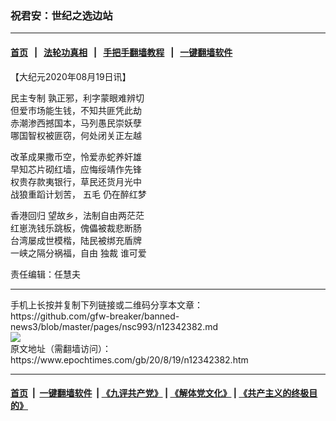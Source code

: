 ### 祝君安：世纪之选边站
------------------------

#### [首页](https://github.com/gfw-breaker/banned-news3/blob/master/README.md) &nbsp;&nbsp;|&nbsp;&nbsp; [法轮功真相](https://github.com/begood0513/basic/blob/master/README.md)  &nbsp;&nbsp;|&nbsp;&nbsp; [手把手翻墙教程](https://github.com/gfw-breaker/guides/wiki)  &nbsp;&nbsp;|&nbsp;&nbsp; [一键翻墙软件](https://github.com/gfw-breaker/nogfw/blob/master/README.md)  



<div><p>
 【大纪元2020年08月19日讯】
</p>
<p>
 <ok href="https://www.epochtimes.com/gb/tag/%E6%B0%91%E4%B8%BB%E4%B8%93%E5%88%B6.html">
  民主专制
 </ok>
 孰正邪，利字蒙眼难辨切
 <br/>
 但爱市场能生钱，不知共匪凭此劫
 <br/>
 赤潮渗西撼国本，马列愚民崇妖孽
 <br/>
 哪国智权被匪窃，何处闭关正左越
</p>
<p>
 改革成果撒币空，怜爱赤蛇养奸雄
 <br/>
 早知芯片砌红墙，应悔绥靖作先锋
 <br/>
 权贵存款夷银行，草民还货月光中
 <br/>
 战狼重蹈计划苦，
 <ok href="https://www.epochtimes.com/gb/tag/%E4%BA%94%E6%AF%9B.html">
  五毛
 </ok>
 仍在醉红梦
</p>
<p>
 <ok href="https://www.epochtimes.com/gb/tag/%E9%A6%99%E6%B8%AF%E5%9B%9E%E5%BD%92.html">
  香港回归
 </ok>
 望故乡，法制自由两茫茫
 <br/>
 红崽洗钱乐跳板，傀儡被裁悲断肠
 <br/>
 台湾屡成世模楷，陆民被绑充盾牌
 <br/>
 一峡之隔分祸福，自由
 <ok href="https://www.epochtimes.com/gb/tag/%E7%8B%AC%E8%A3%81.html">
  独裁
 </ok>
 谁可爱
</p>
<p>
 责任编辑：任慧夫
</p>
</div>
<hr/>
手机上长按并复制下列链接或二维码分享本文章：<br/>
https://github.com/gfw-breaker/banned-news3/blob/master/pages/nsc993/n12342382.md <br/>
<a href='https://github.com/gfw-breaker/banned-news3/blob/master/pages/nsc993/n12342382.md'><img src='https://github.com/gfw-breaker/banned-news3/blob/master/pages/nsc993/n12342382.md.png'/></a> <br/>
原文地址（需翻墙访问）：https://www.epochtimes.com/gb/20/8/19/n12342382.htm


------------------------
#### [首页](https://github.com/gfw-breaker/banned-news3/blob/master/README.md) &nbsp;|&nbsp; [一键翻墙软件](https://github.com/gfw-breaker/nogfw/blob/master/README.md) &nbsp;| [《九评共产党》](https://github.com/gfw-breaker/9ping.md/blob/master/README.md#九评之一评共产党是什么) | [《解体党文化》](https://github.com/gfw-breaker/jtdwh.md/blob/master/README.md) | [《共产主义的终极目的》](https://github.com/gfw-breaker/gczydzjmd.md/blob/master/README.md)


<img src='http://gfw-breaker.win/banned-news3/pages/nsc993/n12342382.md' width='0px' height='0px'/>